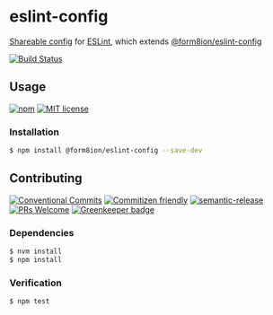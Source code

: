 # eslint-config

[Shareable config](https://eslint.org/docs/developer-guide/shareable-configs)
for [ESLint](https://eslint.org),
which extends [@form8ion/eslint-config](https://github.com/form8ion/eslint-config)

<!-- status badges -->
[![Build Status][ci-badge]][ci-link]

## Usage

<!-- consumer badges -->
[![npm][npm-badge]][npm-link]
[![MIT license][license-badge]][license-link]

### Installation

```sh
$ npm install @form8ion/eslint-config --save-dev
```

## Contributing

<!-- contribution badges -->
[![Conventional Commits][commit-convention-badge]][commit-convention-link]
[![Commitizen friendly][commitizen-badge]][commitizen-link]
[![semantic-release][semantic-release-badge]][semantic-release-link]
[![PRs Welcome][PRs-badge]][PRs-link]
[![Greenkeeper badge][greenkeeper-badge]][greenkeeper-link]

### Dependencies

```sh
$ nvm install
$ npm install
```

### Verification

```sh
$ npm test
```

[npm-link]: https://www.npmjs.com/package/@form8ion/eslint-config-template
[npm-badge]: https://img.shields.io/npm/v/@form8ion/eslint-config-template.svg
[license-link]: LICENSE
[license-badge]: https://img.shields.io/github/license/form8ion/eslint-config-template.svg
[ci-link]: https://travis-ci.com/form8ion/eslint-config-template
[ci-badge]: https://img.shields.io/travis/com/form8ion/eslint-config-template/master.svg
[commit-convention-link]: https://conventionalcommits.org
[commit-convention-badge]: https://img.shields.io/badge/Conventional%20Commits-1.0.0-yellow.svg
[commitizen-link]: http://commitizen.github.io/cz-cli/
[commitizen-badge]: https://img.shields.io/badge/commitizen-friendly-brightgreen.svg
[semantic-release-link]: https://github.com/semantic-release/semantic-release
[semantic-release-badge]: https://img.shields.io/badge/%20%20%F0%9F%93%A6%F0%9F%9A%80-semantic--release-e10079.svg
[PRs-link]: http://makeapullrequest.com
[PRs-badge]: https://img.shields.io/badge/PRs-welcome-brightgreen.svg
[greenkeeper-badge]: https://badges.greenkeeper.io/form8ion/eslint-config-template.svg
[greenkeeper-link]: https://greenkeeper.io/
